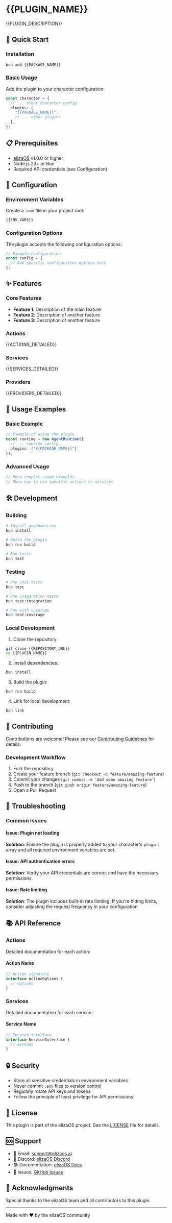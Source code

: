 <!-- 
IMPORTANT: This template shows MINIMUM required sections only!
You MUST ALSO KEEP these sections if they exist in the current README:
- Future Enhancements
- Credits  
- Security Best Practices
- Development Guide
- Any other custom sections

DO NOT DELETE ANY EXISTING SECTIONS!
-->

# {{PLUGIN_NAME}}

{{PLUGIN_DESCRIPTION}}

## 🚀 Quick Start

### Installation

```bash
bun add {{PACKAGE_NAME}}
```

### Basic Usage

Add the plugin to your character configuration:

```typescript
const character = {
  // ... other character config
  plugins: [
    "{{PACKAGE_NAME}}",
    // ... other plugins
  ],
};
```

## 📋 Prerequisites

- [elizaOS](https://github.com/elizaos/eliza) v1.0.0 or higher
- Node.js 23+ or Bun
- Required API credentials (see Configuration)

## 🔧 Configuration

### Environment Variables

Create a `.env` file in your project root:

```bash
{{ENV_VARS}}
```

### Configuration Options

The plugin accepts the following configuration options:

```typescript
// Example configuration
const config = {
  // Add specific configuration options here
};
```

## ✨ Features

### Core Features

- **Feature 1**: Description of the main feature
- **Feature 2**: Description of another feature
- **Feature 3**: Description of another feature

### Actions

{{ACTIONS_DETAILED}}

### Services

{{SERVICES_DETAILED}}

### Providers

{{PROVIDERS_DETAILED}}

## 📖 Usage Examples

### Basic Example

```typescript
// Example of using the plugin
const runtime = new AgentRuntime({
  // ... runtime config
  plugins: ["{{PACKAGE_NAME}}"],
});
```

### Advanced Usage

```typescript
// More complex usage examples
// Show how to use specific actions or services
```

## 🛠️ Development

### Building

```bash
# Install dependencies
bun install

# Build the plugin
bun run build

# Run tests
bun test
```

### Testing

```bash
# Run unit tests
bun test

# Run integration tests
bun test:integration

# Run with coverage
bun test:coverage
```

### Local Development

1. Clone the repository:
```bash
git clone {{REPOSITORY_URL}}
cd {{PLUGIN_NAME}}
```

2. Install dependencies:
```bash
bun install
```

3. Build the plugin:
```bash
bun run build
```

4. Link for local development:
```bash
bun link
```

## 🤝 Contributing

Contributions are welcome! Please see our [Contributing Guidelines](CONTRIBUTING.md) for details.

### Development Workflow

1. Fork the repository
2. Create your feature branch (`git checkout -b feature/amazing-feature`)
3. Commit your changes (`git commit -m 'Add some amazing feature'`)
4. Push to the branch (`git push origin feature/amazing-feature`)
5. Open a Pull Request

## 🐛 Troubleshooting

### Common Issues

#### Issue: Plugin not loading
**Solution**: Ensure the plugin is properly added to your character's `plugins` array and all required environment variables are set.

#### Issue: API authentication errors
**Solution**: Verify your API credentials are correct and have the necessary permissions.

#### Issue: Rate limiting
**Solution**: The plugin includes built-in rate limiting. If you're hitting limits, consider adjusting the request frequency in your configuration.

## 📚 API Reference

### Actions

Detailed documentation for each action:

#### Action Name
```typescript
// Action signature
interface ActionOptions {
  // options
}
```

### Services

Detailed documentation for each service:

#### Service Name
```typescript
// Service interface
interface ServiceInterface {
  // methods
}
```

## 🔒 Security

- Store all sensitive credentials in environment variables
- Never commit `.env` files to version control
- Regularly rotate API keys and tokens
- Follow the principle of least privilege for API permissions

## 📄 License

This plugin is part of the elizaOS project. See the [LICENSE](LICENSE) file for details.

## 🆘 Support

- 📧 Email: support@elizaos.ai
- 💬 Discord: [elizaOS Discord](https://discord.gg/elizaos)
- 📚 Documentation: [elizaOS Docs](https://eliza.how)
- 🐛 Issues: [GitHub Issues]({{REPOSITORY_URL}}/issues)

## 🙏 Acknowledgments

Special thanks to the elizaOS team and all contributors to this plugin.

---

Made with ❤️ by the elizaOS community 